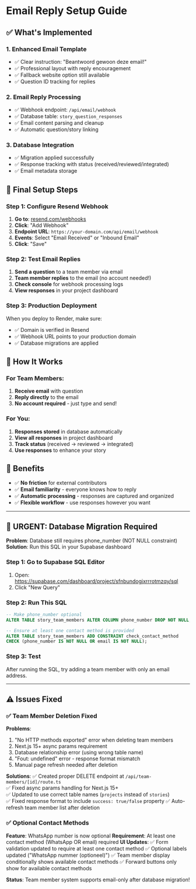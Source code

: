 # Email Reply Setup Guide

## ✅ What's Implemented

### 1. **Enhanced Email Template**
- ✅ Clear instruction: "Beantwoord gewoon deze email!"
- ✅ Professional layout with reply encouragement
- ✅ Fallback website option still available
- ✅ Question ID tracking for replies

### 2. **Email Reply Processing**
- ✅ Webhook endpoint: `/api/email/webhook`
- ✅ Database table: `story_question_responses`
- ✅ Email content parsing and cleanup
- ✅ Automatic question/story linking

### 3. **Database Integration**
- ✅ Migration applied successfully
- ✅ Response tracking with status (received/reviewed/integrated)
- ✅ Email metadata storage

## 🚀 Final Setup Steps

### Step 1: Configure Resend Webhook
1. **Go to**: [resend.com/webhooks](https://resend.com/webhooks)
2. **Click**: "Add Webhook"
3. **Endpoint URL**: `https://your-domain.com/api/email/webhook`
4. **Events**: Select "Email Received" or "Inbound Email"
5. **Click**: "Save"

### Step 2: Test Email Replies
1. **Send a question** to a team member via email
2. **Team member replies** to the email (no account needed!)
3. **Check console** for webhook processing logs
4. **View responses** in your project dashboard

### Step 3: Production Deployment
When you deploy to Render, make sure:
- ✅ Domain is verified in Resend
- ✅ Webhook URL points to your production domain
- ✅ Database migrations are applied

## 📧 How It Works

### For Team Members:
1. **Receive email** with question
2. **Reply directly** to the email
3. **No account required** - just type and send!

### For You:
1. **Responses stored** in database automatically
2. **View all responses** in project dashboard
3. **Track status** (received → reviewed → integrated)
4. **Use responses** to enhance your story

## 🎯 Benefits

- ✅ **No friction** for external contributors
- ✅ **Email familiarity** - everyone knows how to reply
- ✅ **Automatic processing** - responses are captured and organized
- ✅ **Flexible workflow** - use responses however you want

---

## 🚨 URGENT: Database Migration Required

**Problem**: Database still requires phone_number (NOT NULL constraint)
**Solution**: Run this SQL in your Supabase dashboard

### Step 1: Go to Supabase SQL Editor
1. Open: https://supabase.com/dashboard/project/sfnbundogjxrrrotmzqy/sql
2. Click "New Query"

### Step 2: Run This SQL
```sql
-- Make phone_number optional
ALTER TABLE story_team_members ALTER COLUMN phone_number DROP NOT NULL;

-- Ensure at least one contact method is provided
ALTER TABLE story_team_members ADD CONSTRAINT check_contact_method 
CHECK (phone_number IS NOT NULL OR email IS NOT NULL);
```

### Step 3: Test
After running the SQL, try adding a team member with only an email address.

---

## ⚠️ Issues Fixed

### ✅ Team Member Deletion Fixed

**Problems**: 
1. "No HTTP methods exported" error when deleting team members
2. Next.js 15+ async params requirement  
3. Database relationship error (using wrong table name)
4. "Fout: undefined" error - response format mismatch
5. Manual page refresh needed after deletion

**Solutions**: 
✅ Created proper DELETE endpoint at `/api/team-members/[id]/route.ts`  
✅ Fixed async params handling for Next.js 15+  
✅ Updated to use correct table names (`projects` instead of `stories`)  
✅ Fixed response format to include `success: true/false` property
✅ Auto-refresh team member list after deletion

### ✅ Optional Contact Methods

**Feature**: WhatsApp number is now optional
**Requirement**: At least one contact method (WhatsApp OR email) required
**UI Updates**: 
✅ Form validation updated to require at least one contact method
✅ Optional labels updated ("WhatsApp nummer (optioneel)")
✅ Team member display conditionally shows available contact methods
✅ Forward buttons only show for available contact methods

**Status**: Team member system supports email-only after database migration!
